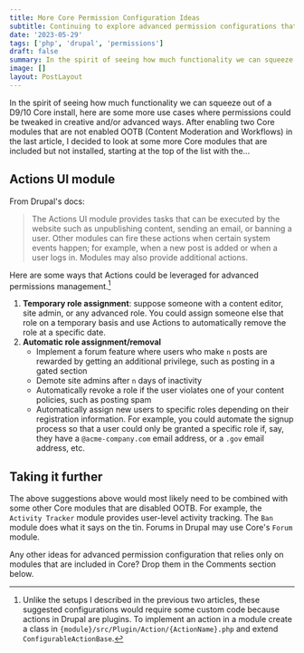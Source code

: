```yaml
---
title: More Core Permission Configuration Ideas
subtitle: Continuing to explore advanced permission configurations that rely solely on Drupal Core
date: '2023-05-29'
tags: ['php', 'drupal', 'permissions']
draft: false
summary: In the spirit of seeing how much functionality we can squeeze out of a D9/10 Core install, here are some more use cases where permissions could be tweaked in creative and/or advanced ways.
image: []
layout: PostLayout
---
```


In the spirit of seeing how much functionality we can squeeze out of a D9/10 Core install, here are some more use cases where permissions could be tweaked in creative and/or advanced ways. After enabling two Core modules that are not enabled OOTB (Content Moderation and Workflows) in the last article, I decided to look at some more Core modules that are included but not installed, starting at the top of the list with the...

## Actions UI module

From Drupal's docs:

> The Actions UI module provides tasks that can be executed by the website such as unpublishing content, sending an email, or banning a user. Other modules can fire these actions when certain system events happen; for example, when a new post is added or when a user logs in. Modules may also provide additional actions.

Here are some ways that Actions could be leveraged for advanced permissions management.[^1]

1. **Temporary role assignment**: suppose someone with a content editor, site admin, or any advanced role. You could assign someone else that role on a temporary basis and use Actions to automatically remove the role at a specific date.
2. **Automatic role assignment/removal**
   - Implement a forum feature where users who make `n` posts are rewarded by getting an additional privilege, such as posting in a gated section
   - Demote site admins after `n` days of inactivity
   - Automatically revoke a role if the user violates one of your content policies, such as posting spam
   - Automatically assign new users to specific roles depending on their registration information. For example, you could automate the signup process so that a user could only be granted a specific role if, say, they have a `@acme-company.com` email address, or a `.gov` email address, etc.

## Taking it further

The above suggestions above would most likely need to be combined with some other Core modules that are disabled OOTB. For example, the `Activity Tracker` module provides user-level activity tracking. The `Ban` module does what it says on the tin. Forums in Drupal may use Core's `Forum` module.

Any other ideas for advanced permission configuration that relies only on modules that are included in Core? Drop them in the Comments section below.

[^1]: Unlike the setups I described in the previous two articles, these suggested configurations would require some custom code because actions in Drupal are plugins. To implement an action in a module create a class in `{module}/src/Plugin/Action/{ActionName}.php` and extend `ConfigurableActionBase`.
